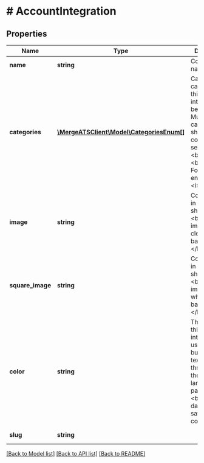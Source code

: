 # # AccountIntegration

## Properties

Name | Type | Description | Notes
------------ | ------------- | ------------- | -------------
**name** | **string** | Company name. |
**categories** | [**\MergeATSClient\Model\CategoriesEnum[]**](CategoriesEnum.md) | Category or categories this integration belongs to. Multiple categories should be comma separated.&lt;br/&gt;&lt;br&gt;Example: For [ats, hris], enter &lt;i&gt;ats,hris&lt;/i&gt; | [optional]
**image** | **string** | Company logo in rectangular shape. &lt;b&gt;Upload an image with a clear background.&lt;/b&gt; | [optional]
**square_image** | **string** | Company logo in square shape. &lt;b&gt;Upload an image with a white background.&lt;/b&gt; | [optional]
**color** | **string** | The color of this integration used for buttons and text throughout the app and landing pages. &lt;b&gt;Choose a darker, saturated color.&lt;/b&gt; | [optional]
**slug** | **string** |  | [optional] [readonly]

[[Back to Model list]](../../README.md#models) [[Back to API list]](../../README.md#endpoints) [[Back to README]](../../README.md)
